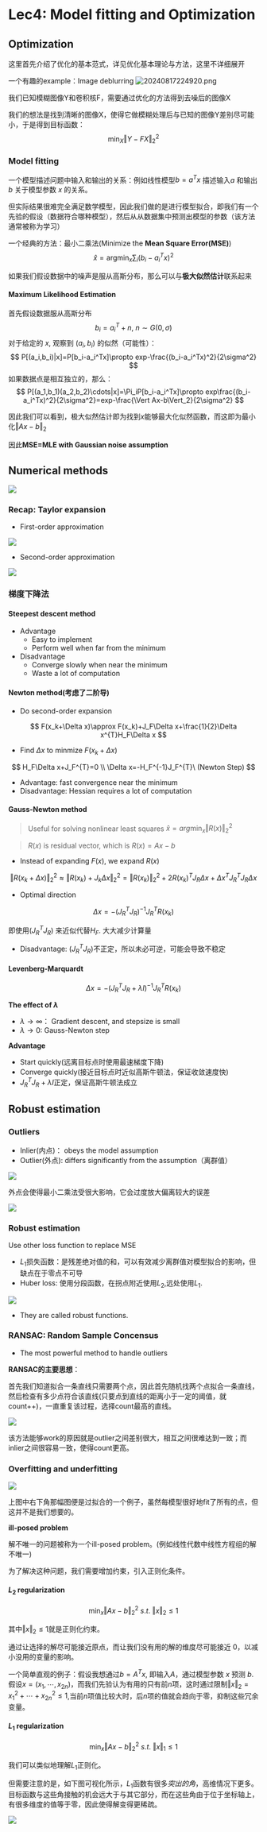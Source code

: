 # Lec4: Model fitting and Optimization

## Optimization

这里首先介绍了优化的基本范式，详见优化基本理论与方法，这里不详细展开

一个有趣的example：Image deblurring
![20240817224920.png](graph/20240817224920.png)

我们已知模糊图像Y和卷积核F，需要通过优化的方法得到去噪后的图像X

我们的想法是找到清晰的图像X，使得它做模糊处理后与已知的图像Y差别尽可能小，于是得到目标函数：
$$
\mathop{min}_X \Vert Y-FX\Vert_2^2
$$

### Model fitting

一个模型描述问题中输入和输出的关系：例如线性模型$b=a^Tx$ 描述输入$a$ 和输出 $b$ 关于模型参数 $x$ 的关系。



但实际结果很难完全满足数学模型，因此我们做的是进行模型拟合，即我们有一个先验的假设（数据符合哪种模型），然后从从数据集中预测出模型的参数（该方法通常被称为学习）

一个经典的方法：最小二乘法(Minimize the **Mean Square Error(MSE)**)
$$
\hat{x}=\mathop{argmin}_x\sum_i(b_i-a_i^Tx)^2
$$


如果我们假设数据中的噪声是服从高斯分布，那么可以与**极大似然估计**联系起来

#### Maximum Likelihood Estimation

首先假设数据服从高斯分布
$$
b_i=a_i^T+n,\ n\sim G(0,\sigma)
$$
对于给定的 $x$, 观察到 $(a_i,b_i)$ 的似然（可能性）：
$$
P[(a_i,b_i)|x]=P[b_i-a_i^Tx]\propto exp-\frac{(b_i-a_i^Tx)^2}{2\sigma^2}
$$
如果数据点是相互独立的，那么：
$$
P[(a_1,b_1)(a_2,b_2)\cdots|x]=\Pi_iP[b_i-a_i^Tx]\propto exp\frac{(b_i-a_i^Tx)^2}{2\sigma^2}=exp-\frac{\Vert Ax-b\Vert_2}{2\sigma^2}
$$


因此我们可以看到，极大似然估计即为找到$x$能够最大化似然函数，而这即为最小化$\Vert Ax-b\Vert_2$

因此**MSE=MLE with Gaussian noise assumption**





## Numerical methods

![](image/4.1.png)

### Recap: Taylor expansion

- First-order approximation

![](image/4.2.png)

- Second-order approximation

![](image/4.3.png)

### 梯度下降法

#### Steepest descent method
- Advantage
    - Easy to implement
    - Perform well when far from the minimum
- Disadvantage
    - Converge slowly when near the minimum
    - Waste a lot of computation


#### Newton method(考虑了二阶导)

- Do second-order expansion

$$
F(x_k+\Delta x)\approx F(x_k)+J_F\Delta x+\frac{1}{2}\Delta x^{T}H_F\Delta x
$$

- Find $\Delta x$ to minmize $F(x_k+\Delta x)$

$$
H_F\Delta x+J_F^{T}=0 \\ \Delta x=-H_F^{-1}J_F^{T}\ (Newton Step)
$$

- Advantage: fast convergence near the minimum
- Disadvantage: Hessian requires a lot of computation


#### Gauss-Newton method
> Useful for solving nonlinear least squares $\hat{x}=arg \mathop{min}_x\Vert R(x)\Vert_2^2$

> $R(x)$ is residual vector, which is $R(x)=Ax-b$ 

- Instead of expanding $F(x)$, we expand $R(x)$

$$
\Vert R(x_k+\Delta x)\Vert_2^2 \approx \Vert R(x_k)+J_k\Delta x\Vert_2^2=\Vert R(x_k)\Vert_2^2+2R(x_k)^TJ_R\Delta x+\Delta x^TJ_R^TJ_R\Delta x
$$

- Optimal direction

$$
\Delta x=-(J_R^TJ_R)^{-1}J_R^TR(x_k)
$$

即使用$(J_R^TJ_R)$ 来近似代替$H_F$. 大大减少计算量

- Disadvantage: $(J_R^TJ_R)$不正定，所以未必可逆，可能会导致不稳定

#### Levenberg-Marquardt

$$
\Delta x=-(J_R^TJ_R+\lambda I)^{-1}J_R^{T}R(x_k)
$$

**The effect of $\lambda$**

- $\lambda \rightarrow \infty$： Gradient descent, and stepsize is small
- $\lambda \rightarrow 0$: Gauss-Newton step

**Advantage**

- Start quickly(远离目标点时使用最速梯度下降)
- Converge quickly(接近目标点时近似高斯牛顿法，保证收敛速度快)
- $J_R^TJ_R+\lambda I$正定，保证高斯牛顿法成立



## Robust estimation

### Outliers

- Inlier(内点)： obeys the model assumption
- Outlier(外点): differs significantly from the assumption（离群值）

![](image/4.4.png)

外点会使得最小二乘法受很大影响，它会过度放大偏离较大的误差

![](image/4.5.png)

### Robust estimation

Use other loss function to replace MSE

- $L_1$损失函数：是残差绝对值的和，可以有效减少离群值对模型拟合的影响，但缺点在于零点不可导
- Huber loss: 使用分段函数，在拐点附近使用$L_2$,远处使用$L_1$.

![](image/4.6.png)

- They are called robust functions.

### RANSAC: Random Sample Concensus

- The most powerful method to handle outliers

**RANSAC的主要思想**：

首先我们知道拟合一条直线只需要两个点，因此首先随机找两个点拟合一条直线，然后检查有多少点符合该直线(只要点到直线的距离小于一定的阈值，就count++)，一直重复该过程，选择count最高的直线。

![](image/4.7.png)

该方法能够work的原因就是outlier之间差别很大，相互之间很难达到一致；而inlier之间很容易一致，使得count更高。



### Overfitting and underfitting

![](image/4.8.png)

上图中右下角那幅图便是过拟合的一个例子，虽然每模型很好地fit了所有的点，但这并不是我们想要的。

**ill-posed problem**

解不唯一的问题被称为一个ill-posed problem。(例如线性代数中线性方程组的解不唯一)

为了解决这种问题，我们需要增加约束，引入正则化条件。

#### $L_2$ regularization

$$
\mathop{min}_x\Vert Ax-b\Vert_2^2 \ s.t.\ \Vert x\Vert_2\le 1
$$

其中$\Vert x\Vert_2\le 1$就是正则化约束。

通过让选择的解尽可能接近原点，而让我们没有用的解的维度尽可能接近 0，以减小没用的变量的影响。

一个简单直观的例子：假设我想通过$b=A^Tx$, 即输入$A$，通过模型参数 $x$ 预测 $b$.假设$x=(x_1,\cdots,x_{2n})$，而我们先验认为有用的只有前$n$项，这时通过限制$\Vert x\Vert_2=x_1^2+\cdots+x_{2n}^2\le 1$,当前$n$项值比较大时，后$n$项的值就会趋向于零，抑制这些冗余变量。

#### $L_1$ regularization

$$
\mathop{min}_x\Vert Ax-b\Vert_2^2 \ s.t.\  \Vert x\Vert_1\le 1
$$

我们可以类似地理解$L_1$正则化。

但需要注意的是，如下图可视化所示，$L_1$函数有很多*突出的角*，高维情况下更多。目标函数与这些角接触的机会远大于与其它部分，而在这些角由于位于坐标轴上，有很多维度的值等于零，因此使得解变得更稀疏。

![](image/4.9.png)
